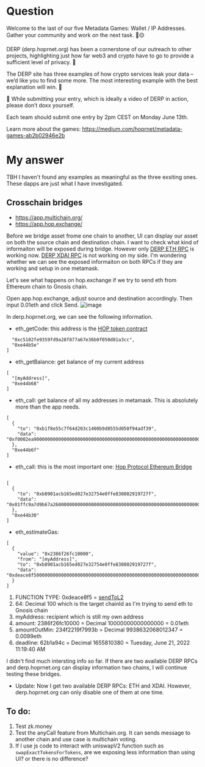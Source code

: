 # Question
Welcome to the last of our five Metadata Games: Wallet / IP Addresses. Gather your community and work on the next task. 👀🟡

DERP (derp.hoprnet.org) has been a cornerstone of our outreach to other projects, highlighting just how far web3 and crypto have to go to provide a sufficient level of privacy. 🔐

The DERP site has three examples of how crypto services leak your data – we’d like you to find some more. The most interesting example with the best explanation will win. 👀

🛑 While submitting your entry, which is ideally a video of DERP in action, please don’t doxx yourself. 

Each team should submit one entry by 2pm CEST on Monday June 13th.

Learn more about the games: https://medium.com/hoprnet/metadata-games-ab2b02946e2b

# My answer
TBH I haven't found any examples as meaningful as the three exsiting ones. These dapps are just what I have investigated.

## Crosschain bridges
- https://app.multichain.org/
- https://app.hop.exchange/

Before we bridge asset frome one chain to another, UI can display our asset on both the source chain and destination chain. I want to check what kind of informaiton will be exposed during bridge. However only [DERP ETH RPC](https://derp.hoprnet.org/rpc/eth/mainnet) is working now. [DERP XDAI RPC](https://derp.hoprnet.org/rpc/xdai/mainnet) is not working on my side. I'm wondering whether we can see the exposed informaiton on both RPCs if they are working and setup in one metamask.

Let's see what happens on hop.exchange if we try to send eth from Ethereum chain to Gnosis chain. 

Open app.hop.exchange, adjust source and destination accordingly. Then input 0.01eth and click Send.
![image](https://user-images.githubusercontent.com/55778604/173566197-60715176-75fe-4a58-a231-07e1dcd671f1.png)

In derp.hoprnet.org, we can see the following information.
- eth_getCode: this address is the [HOP token contract](https://etherscan.io/token/0xc5102fe9359fd9a28f877a67e36b0f050d81a3cc)
```[
  "0xc5102fe9359fd9a28f877a67e36b0f050d81a3cc",
  "0xe44b5e"
]
```
- eth_getBalance: get balance of my current address
```
[
  "[myAddress]",
  "0xe44b68"
]
```
- eth_call: get balance of all my addresses in metamask. This is absolutely more than the app needs.
```
[
  {
    "to": "0xb1f8e55c7f64d203c1400b9d8555d050f94adf39",
    "data": "0xf0002ea9000000000000000000000000000000000000000000000000000000000000004000000000000000000000000000000000000000000000000000000000000000e00000000000000000000000000000000000000000000000000000000000000004000000000000000000000000[addr0]0000000000000000000000000[addr1]000000000000000000000000[addr2]000000000000000000000000[addr3]00000000000000000000000000000000000000000000000000000000000000010000000000000000000000000000000000000000000000000000000000000000"
  },
  "0xe44b6f"
]
```
- eth_call: this is the most important one: [Hop Protocol Ethereum Bridge](https://etherscan.io/address/0xb8901acb165ed027e32754e0ffe830802919727f)
```
	
[
  {
    "to": "0xb8901acb165ed027e32754e0ffe830802919727f",
    "data": "0x01ffc9a7d9b67a2600000000000000000000000000000000000000000000000000000000"
  },
  "0xe44b30"
]
```
- eth_estimateGas: 
```
[
  {
    "value": "0x2386f26fc10000",
    "from": "[myAddress]",
    "to": "0xb8901acb165ed027e32754e0ffe830802919727f",
    "data": "0xdeace8f50000000000000000000000000000000000000000000000000000000000000064000000000000000000000000[myAddress]000000000000000000000000000000000000000000000000002386f26fc1000000000000000000000000000000000000000000000000000000234f2219f7993b0000000000000000000000000000000000000000000000000000000062b1a94c00000000000000000000000000000000000000000000000000000000000000000000000000000000000000000000000000000000000000000000000000000000"
  }
]
```
1. FUNCTION TYPE: 0xdeace8f5 = [sendToL2](https://www.4byte.directory/signatures/?bytes4_signature=0xdeace8f5)
2. 64: Decimal 100 which is the target chainId as I'm trying to send eth to Gnosis chain
3. myAddress: recipient which is still my own address
4. amount: 2386f26fc10000 = Decimal 10000000000000000 = 0.01eth
5. amountOutMin: 234f2219f7993b = Decimal 9938632068012347 = 0.0099eth
6. deadline: 62b1a94c = Decimal 1655810380 = Tuesday, June 21, 2022 11:19:40 AM

I didn't find much intersting info so far. If there are two available DERP RPCs and derp.hoprnet.org can display information two chains, I will continue testing these bridges.

- Update: Now I get two available DERP RPCs: ETH and XDAI. However, derp.hoprnet.org can only disable one of them at one time.

## To do:
1. Test zk.money
2. Test the anyCall feature from Multichain.org. It can sends message to another chain and use case is multichain voting.
3. If I use js code to interact with uniswapV2 function such as `swapExactTokensForTokens`, are we exposing less information than using UI? or there is no difference?
